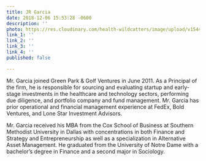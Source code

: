 ```yaml
---
title: JR Garcia
date: 2018-12-06 15:53:28 -0600
description: ''
photo: https://res.cloudinary.com/health-wildcatters/image/upload/v1544133228/image.png
link_1: ''
link_2: ''
link_3: ''
link_4: ''
published: false

---
```

Mr. Garcia joined Green Park & Golf Ventures in June 2011. As a Principal of the firm, he is responsible for sourcing and evaluating startup and early-stage investments in the healthcare and technology sectors, performing due diligence, and portfolio company and fund management. Mr. Garcia has prior operational and financial management experience at FedEx, Bold Ventures, and Lone Star Investment Advisors.

Mr. Garcia received his MBA from the Cox School of Business at Southern Methodist University in Dallas with concentrations in both Finance and Strategy and Entrepreneurship as well as a specialization in Alternative Asset Management. He graduated from the University of Notre Dame with a bachelor’s degree in Finance and a second major in Sociology.